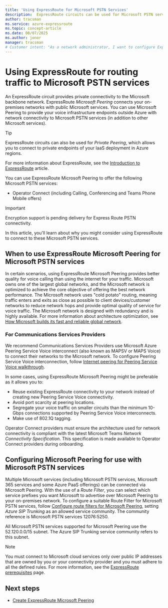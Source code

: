 ```yaml
---
title: 'Using ExpressRoute for Microsoft PSTN Services'
description:  ExpressRoute circuits can be used for Microsoft PSTN service, Operator Connect.
author: tracsman
ms.service: azure-expressroute
ms.topic: concept-article
ms.date: 08/07/2025
ms.author: jonor
manager: tracsman
# Customer intent: "As a network administrator, I want to configure ExpressRoute Microsoft Peering for PSTN services, so that I can ensure reliable and high-quality voice connectivity for my organization’s communication needs."
---
```


# Using ExpressRoute for routing traffic to Microsoft PSTN services

An ExpressRoute circuit provides private connectivity to the Microsoft backbone network. ExpressRoute *Microsoft Peering* connects your on-premises networks with public Microsoft services. You can use Microsoft Peering to provide your voice infrastructure endpoints outside Azure with network connectivity to Microsoft PSTN services (in addition to other Microsoft services).

> [!TIP]
> ExpressRoute circuits can also be used for *Private Peering*, which allows you to connect to private endpoints of your IaaS deployment in Azure regions.

For more information about ExpressRoute, see the [Introduction to ExpressRoute][ExR-Intro] article.

You can use ExpressRoute Microsoft Peering to offer the following Microsoft PSTN services:

* Operator Connect (including Calling, Conferencing and Teams Phone Mobile offers)

> [!IMPORTANT]
> Encryption support is pending delivery for Express Route PSTN connectivity. 

In this article, you'll learn about why you might consider using ExpressRoute to connect to these Microsoft PSTN services.

## When to use ExpressRoute Microsoft Peering for Microsoft PSTN services

In certain scenarios, using ExpressRoute Microsoft Peering provides better quality for voice calling than using the internet for your traffic. Microsoft owns one of the largest global networks, and the Microsoft network is optimized to achieve the core objective of offering the best network performance. The Microsoft network uses "cold potato" routing, meaning traffic enters and exits as close as possible to client devices/customer networks to reduce network hops and provide optimal quality of service for voice traffic. The Microsoft network is designed with redundancy and is highly available. For more information about architecture optimization, see [How Microsoft builds its fast and reliable global network][MGN].

### For Communications Services Providers

We recommend Communications Services Providers use Microsoft Azure Peering Service Voice interconnect (also known as MAPSV or MAPS Voice) to connect their networks to the Microsoft network. To configure Peering Service Voice interconnection, follow [Internet peering for Peering Service Voice walkthrough](../internet-peering/walkthrough-communications-services-partner.md).

In some cases, using ExpressRoute Microsoft Peering might be preferable as it allows you to:

* Reuse existing ExpressRoute connectivity to your network instead of creating new Peering Service Voice connectivity.
* Avoid port scarcity at peering locations.
* Segregate your voice traffic on smaller circuits than the minimum 10-Gbps connections supported by Peering Service Voice interconnects.
* Make use of 802.1Q tagging.

Operator Connect providers must ensure the architecture used for network connectivity is compliant with the latest Microsoft Teams *Network Connectivity Specification*. This specification is made available to Operator Connect providers during onboarding.

## Configuring Microsoft Peering for use with Microsoft PSTN services

Multiple Microsoft services (including Microsoft PSTN services, Microsoft 365 services and some Azure PaaS offerings) can be connected via Microsoft Peering. With the use of a *Route Filter*, you can select which service prefixes you want Microsoft to advertise over Microsoft Peering to your on-premises network. To configure a suitable Route Filter for Microsoft PSTN services, follow [Configure route filters for Microsoft Peering][ExRRF], setting *Azure SIP Trunking* as an allowed service community. The community reference is Microsoft PSTN services 12076:5250.

All Microsoft PSTN services supported for Microsoft Peering use the 52.120.0.0/15 subnet. The Azure SIP Trunking service community refers to this subnet.

> [!NOTE]
> You must connect to Microsoft cloud services only over public IP addresses that are owned by you or your connectivity provider and you must adhere to all the defined rules. For more information, see the [ExpressRoute prerequisites](./expressroute-prerequisites.md) page.

## Next steps

* [Create ExpressRoute Microsoft Peering][CreatePeering]

<!--Link References-->
[ExR-Intro]: ./expressroute-introduction.md
[CreatePeering]: ./expressroute-howto-routing-portal-resource-manager.md
[MGN]: https://azure.microsoft.com/blog/how-microsoft-builds-its-fast-and-reliable-global-network/
[ExRRF]: ./how-to-routefilter-portal.md
